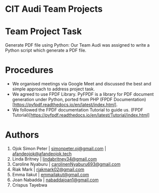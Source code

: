 # CIT Audi Team Projects

# Team Project Task

Generate PDF file using Python: Our Team Audi was assigned to write a Python script which generate a PDF file.

# Procedures

- We organised meetings via Google Meet and discussed the best and simple approach to address project task.
- We agreed to use FPDF Library. PyFPDF is a library for PDF document generation under Python, ported from PHP (FPDF Documentation)[https://pyfpdf.readthedocs.io/en/latest/index.html].
- We followed the FPDF documentation Tutorial to guide us. (FPDF Tutorial)[https://pyfpdf.readthedocs.io/en/latest/Tutorial/index.html]

# Authors

1. Ojok Simon Peter | <simonpeter.oj@gmail.com> | <afandeojok@afandeojok.tech>
2. Linda Britney | <lindabritney34@gmail.com>
3. Caroline Nyaburu | <carolinenNyaburu693@gmail.com>
4. Riak Mark | <riakmark02@gmail.com>
5. Emma Ilakut | <emmailakut@gmail.com>
6. Joan Nabadda | <nabaddajoan1@gmail.com>
7. Crispus Tayebwa
